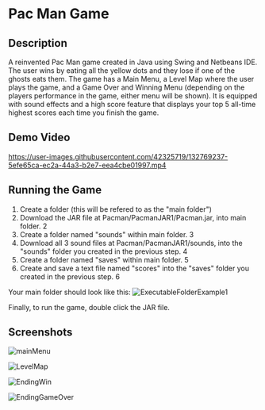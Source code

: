 # Pac Man Game

## Description
A reinvented Pac Man game created in Java using Swing and Netbeans IDE. The user wins by eating all the yellow dots and they lose if one of the ghosts eats them. The game has a Main Menu, a Level Map where the user plays the game, and a Game Over and Winning Menu (depending on the players performance in the game, either menu will be shown). It is equipped with sound effects and a high score feature that displays your top 5 all-time highest scores each time you finish the game. 

## Demo Video
https://user-images.githubusercontent.com/42325719/132769237-5efe65ca-ec2a-44a3-b2e7-eea4cbe01997.mp4

## Running the Game
1. Create a folder (this will be refered to as the "main folder")
2. Download the JAR file at Pacman/PacmanJAR1/Pacman.jar, into main folder. 2
3. Create a folder named "sounds" within main folder. 3
4. Download all 3 sound files at Pacman/PacmanJAR1/sounds, into the "sounds" folder you created in the previous step. 4
5. Create a folder named "saves" within main folder. 5
6. Create and save a text file named "scores" into the "saves" folder you created in the previous step. 6

Your main folder should look like this:
![ExecutableFolderExample1](https://user-images.githubusercontent.com/42325719/132773661-54779c29-6ce7-48ce-b52e-234c401a31a6.PNG)

Finally, to run the game, double click the JAR file. 

## Screenshots
![mainMenu](https://user-images.githubusercontent.com/42325719/132763988-3e4e10ab-1409-4f69-9d97-c86b97998816.PNG)

![LevelMap](https://user-images.githubusercontent.com/42325719/132764005-bfbc4b9a-f613-4100-a0af-6fce457ded97.PNG)

![EndingWin](https://user-images.githubusercontent.com/42325719/132770043-19c35736-5f00-4eb2-9f05-dc1d01d6958e.PNG)

![EndingGameOver](https://user-images.githubusercontent.com/42325719/132770033-c38ab95e-632d-4dd3-8bd3-bd4bfbcdbb46.PNG)
